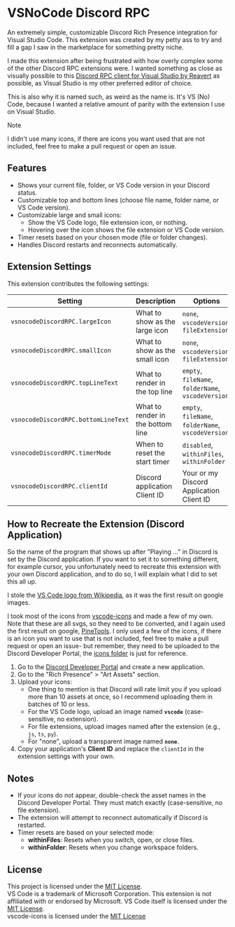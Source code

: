 # VSNoCode Discord RPC

An extremely simple, customizable Discord Rich Presence integration for Visual Studio Code. This extension was created by my petty ass to try and fill a gap I saw in the marketplace for something pretty niche.

I made this extension after being frustrated with how overly complex some of the other Discord RPC extensions were. I wanted something as close as visually possible to this [Discord RPC client for Visual Studio by Reavert] as possible, as Visual Studio is my other preferred editor of choice.

This is also why it is named such, as weird as the name is. It's VS (No) Code, because I wanted a relative amount of parity with the extension I use on Visual Studio.

> [!NOTE]
> I didn't use many icons, if there are icons you want used that are not included, feel free to make a pull request or open an issue.

## Features

- Shows your current file, folder, or VS Code version in your Discord status.
- Customizable top and bottom lines (choose file name, folder name, or VS Code version).
- Customizable large and small icons:
  - Show the VS Code logo, file extension icon, or nothing.
  - Hovering over the icon shows the file extension or VS Code version.
- Timer resets based on your chosen mode (file or folder changes).
- Handles Discord restarts and reconnects automatically.

## Extension Settings

This extension contributes the following settings:

| Setting                             | Description                       | Options                                            | Default              |
|-------------------------------------|-----------------------------------|----------------------------------------------------|----------------------|
| `vsnocodeDiscordRPC.largeIcon`      | What to show as the large icon    | `none`, `vscodeVersion`, `fileExtension`           | `vscodeVersion`      |
| `vsnocodeDiscordRPC.smallIcon`      | What to show as the small icon    | `none`, `vscodeVersion`, `fileExtension`           | `none`               |
| `vsnocodeDiscordRPC.topLineText`    | What to render in the top line    | `empty`, `fileName`, `folderName`, `vscodeVersion` | `folderName`         |
| `vsnocodeDiscordRPC.bottomLineText` | What to render in the bottom line | `empty`, `fileName`, `folderName`, `vscodeVersion` | `fileName`           |
| `vsnocodeDiscordRPC.timerMode`      | When to reset the start timer     | `disabled`, `withinFiles`, `withinFolder`          | `withinFolder`       |
| `vsnocodeDiscordRPC.clientId`       | Discord application Client ID     | Your or my Discord Application Client ID           | `123456789012345678` |

## How to Recreate the Extension (Discord Application)

So the name of the program that shows up after "Playing ..." in Discord is set by the Discord application. If you want to set it to something different, for example cursor, you unfortunately need to recreate this extension with your own Discord application, and to do so, I will explain what I did to set this all up.

I stole the [VS Code logo from Wikipedia], as it was the first result on google images.

I took most of the icons from [vscode-icons] and made a few of my own. Note that these are all svgs, so they need to be converted, and I again used the first result on google, [PineTools]. I only used a few of the icons, if there is an icon you want to use that is not included, feel free to make a pull request or open an issue- but remember, they need to be uploaded to the Discord Developer Portal, the [icons folder] is just for reference.

1. Go to the [Discord Developer Portal] and create a new application.
2. Go to the "Rich Presence" > "Art Assets" section.
3. Upload your icons:
   - One thing to mention is that Discord will rate limit you if you upload more than 10 assets at once, so I recommend uploading them in batches of 10 or less.
   - For the VS Code logo, upload an image named **`vscode`** (case-sensitive, no extension).
   - For file extensions, upload images named after the extension (e.g., `js`, `ts`, `py`).
   - For "none", upload a transparent image named **`none`**.
4. Copy your application's **Client ID** and replace the `clientId` in the extension settings with your own.

## Notes

- If your icons do not appear, double-check the asset names in the Discord Developer Portal. They must match exactly (case-sensitive, no file extension).
- The extension will attempt to reconnect automatically if Discord is restarted.
- Timer resets are based on your selected mode:
  - **withinFiles**: Resets when you switch, open, or close files.
  - **withinFolder**: Resets when you change workspace folders.

## License

This project is licensed under the [MIT License][LICENSE].  
VS Code is a trademark of Microsoft Corporation. This extension is not affiliated with or endorsed by Microsoft. VS Code itself is licensed under the [MIT License][vscode-license].  
vscode-icons is licensed under the [MIT License][vscode-icons-license]

[Discord RPC client for Visual Studio by Reavert]: https://marketplace.visualstudio.com/items?itemName=Ryavel.vsdrp2022
[VS Code logo from Wikipedia]: https://en.m.wikipedia.org/wiki/File:Visual_Studio_Code_1.35_icon.svg
[vscode-icons]: https://github.com/vscode-icons/vscode-icons/tree/master/icons
[PineTools]: https://pinetools.com/bulk-batch-svg-converter-viewer
[icons folder]: icons/
[Discord Developer Portal]: https://discord.com/developers/applications

[LICENSE]: LICENSE
[vscode-license]: https://github.com/microsoft/vscode/blob/main/LICENSE.txt
[vscode-icons-license]: https://github.com/vscode-icons/vscode-icons/blob/master/LICENSE
